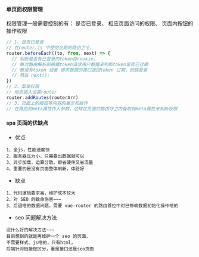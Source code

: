 
#### 单页面权限管理
权限管理一般需要控制的有： 是否已登录、 相应页面访问的权限、 页面内按钮的操作权限
```js
// 1、是否已登录
// 在router.js 中使用全局的路由卫士，
router.beforeEach((to, from, next) => {
  // 判断是否有已登录的token存cookie，
  // 每次路由解析前根据token请求用户数据来判断token是否已过期
  // 若没有token 或者 请求数据的接口返回token 过期，则跳登录
  // 然后 next();
})
// 2、菜单权限
// 动态插入设置router
router.addRoutes(routerArr)
// 3、页面上的按钮等内容的展示和操作
// 在路由的meta属性传入参数，这样在页面的路由守卫内能取到meta属性来判断权限
```
#### spa 页面的优缺点
* 优点
```
1、全js，性能速度快
2、服务器压力小，只需要出数据就可以
3、异步加载，运算分散，即省硬件又省流量
4、重要的是没有页面整体刷新，体验好
```
* 缺点
```
1、代码逻辑要求高，维护成本较大
2、对 SEO 的致命伤害~~~
3、后退啥的数据问题，需要 vue-router 的路由首位中对已修改数据初始化操作啥的
```
* seo 问题解决方法
```
没什么好的解决方法~~~
目前想到的就是再维护一个 seo 的页面，
不需要样式、js啥的，只有html，
后端针对链接做区分，看是接口还是seo页面
```